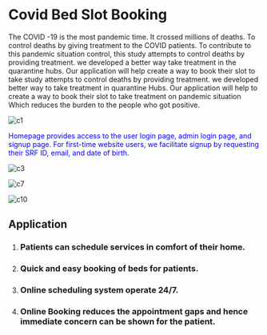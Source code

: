 <h1>Covid Bed Slot Booking</h1>
<p>The  COVID -19  is the most pandemic time.  It crossed millions of deaths. To control deaths by giving treatment to the  COVID  patients. To  contribute to this  pandemic  situation control, this  study  attempts to  control  deaths by providing  treatment. we  developed  a  better  way  take  treatment  in the quarantine hubs. Our  application will help create a way to book their slot to take  study  attempts to  control deaths  by  providing treatment. we developed better  way  to  take  treatment in  quarantine  Hubs. Our  application  will help  to create  a  way  to  book  their slot  to take  treatment on pandemic  situation  Which reduces the burden to the people who got positive.</p>

![c1](https://github.com/VikasKarbail/COVID-19-Critical-Care-Bed-Reservation/assets/117006055/3820bd04-0ffa-4055-bbdc-b8b8b690c736)

<p style="color:blue"> Homepage provides access to the user login page, admin login page, and signup page. For first-time website users, we facilitate signup by requesting their SRF ID, email, and date of birth.</p>

![c3](https://github.com/VikasKarbail/COVID-19-Critical-Care-Bed-Reservation/assets/117006055/c0e21c70-66a6-4ecc-b2d0-495116cf0927)

![c7](https://github.com/VikasKarbail/COVID-19-Critical-Care-Bed-Reservation/assets/117006055/7dceb8e5-cdbf-4c05-a27e-0c68b5b701ca)


![c10](https://github.com/VikasKarbail/COVID-19-Critical-Care-Bed-Reservation/assets/117006055/4598896e-50c6-4ab5-a253-84328e2d3f49)



<h2>Application</h2>
<ol>
  <li><h3>Patients can schedule services in comfort of their home.</h3></li>
  <li><h3>Quick and easy booking of beds for patients.</h3></li>
  <li><h3>Online scheduling system operate 24/7.</h3></li>
  <li><h3>Online Booking reduces the appointment gaps and hence immediate concern can be shown for the patient.</h3></li>
</ol>

